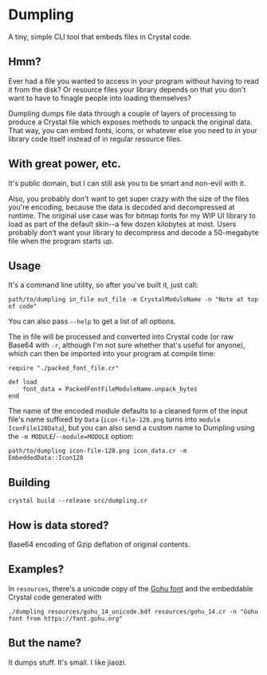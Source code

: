# Dumpling

A tiny, simple CLI tool that embeds files in Crystal code.

## Hmm?

Ever had a file you wanted to access in your program without having to read it from the disk? Or resource files your library depends on that you don't want to have to finagle people into loading themselves?

Dumpling dumps file data through a couple of layers of processing to produce a Crystal file which exposes methods to unpack the original data. That way, you can embed fonts, icons, or whatever else you need to in your library code itself instead of in regular resource files.

## With great power, etc.

It's public domain, but I can still ask you to be smart and non-evil with it.

Also, you probably don't want to get super crazy with the size of the files you're encoding, because the data is decoded and decompressed at runtime. The original use case was for bitmap fonts for my WIP UI library to load as part of the default skin--a few dozen kilobytes at most. Users probably don't want your library to decompress and decode a 50-megabyte file when the program starts up.

## Usage

It's a command line utility, so after you've built it, just call:

```
path/to/dumpling in_file out_file -m CrystalModuleName -n "Note at top of code"
```

You can also pass `--help` to get a list of all options.

The in file will be processed and converted into Crystal code (or raw Base64 with `-r`, although I'm not sure whether that's useful for anyone), which can then be imported into your program at compile time:
```crystal
require "./packed_font_file.cr"

def load
	font_data = PackedFontFileModuleName.unpack_bytes
end
```
The name of the encoded module defaults to a cleaned form of the input file's name suffixed by `Data` (`icon-file-128.png` turns into `module IconFile128Data`), but you can also send a custom name to Dumpling using the `-m MODULE`/`--module=MODULE` option:
```
path/to/dumpling icon-file-128.png icon_data.cr -m EmbeddedData::Icon128
```

## Building

```
crystal build --release src/dumpling.cr
```

## How is data stored?

Base64 encoding of Gzip deflation of original contents.

## Examples?

In `resources`, there's a unicode copy of the [Gohu font](https://font.gohu.org) and the embeddable Crystal code generated with
```
./dumpling resources/gohu_14_unicode.bdf resources/gohu_14.cr -n "Gohu font from https://font.gohu.org"
```

## But the name?

It dumps stuff. It's small. I like jiaozi.
